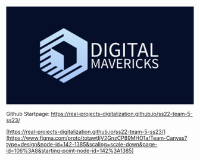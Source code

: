 ![Logo](https://github.com/Real-Projects-Digitalization/ss22-team-5-ss23/blob/main/2023_05_16-Logo.png)

Github Startpage: https://real-projects-digitalization.github.io/ss22-team-5-ss23/

[https://real-projects-digitalization.github.io/ss22-team-5-ss23/](https://www.figma.com/proto/totawtIjV2GnzCP89MHO1a/Team-Canvas?type=design&node-id=142-1385&scaling=scale-down&page-id=106%3A8&starting-point-node-id=142%3A1385)
